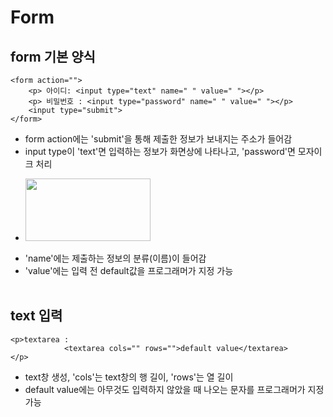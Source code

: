 # Form 
## form 기본 양식
```
<form action="">
    <p> 아이디: <input type="text" name=" " value=" "></p>
    <p> 비밀번호 : <input type="password" name=" " value=" "></p>
    <input type="submit">
</form>
```
* form action에는 'submit'을 통해 제출한 정보가 보내지는 주소가 들어감
* input type이 'text'면 입력하는 정보가 화면상에 나타나고, 'password'면 모자이크 처리
+ <img src="https://github.com/frontStudy/img/blob/master/form_id%26pw.PNG" width=200px height=100px>
  <br/>
* 'name'에는 제출하는 정보의 분류(이름)이 들어감
* 'value'에는 입력 전 default값을 프로그래머가 지정 가능<br/> <br/>
## text 입력
```
<p>textarea :
            <textarea cols="" rows="">default value</textarea>
</p>
```
* text창 생성, 'cols'는 text창의 행 길이, 'rows'는 열 길이 
* default value에는 아무것도 입력하지 않았을 때 나오는 문자를 프로그래머가 지정 가능
##
